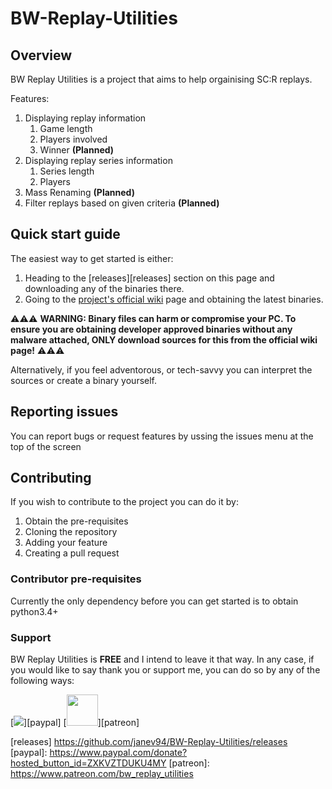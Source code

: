# BW-Replay-Utilities

## Overview

BW Replay Utilities is a project that aims to help orgainising SC:R replays.

Features:
1. Displaying replay information
    1. Game length
    2. Players involved
    3. Winner **(Planned)**
2. Displaying replay series information
    1. Series length
    2. Players
3. Mass Renaming **(Planned)**
4. Filter replays based on given criteria **(Planned)**

## Quick start guide

The easiest way to get started is either:
1. Heading to the [releases][releases] section on this page and downloading any of the binaries there.
2. Going to the [project's official wiki](https://github.com/janev94/BW-Replay-Utilities/wiki/BW-Replay-Utilities-Home) page and obtaining the latest binaries.


⚠️⚠️⚠️ **WARNING:
Binary files can harm or compromise your PC. To ensure you are obtaining developer approved binaries without any malware attached, ONLY download sources for this from the official wiki page!** ⚠️⚠️⚠️

Alternatively, if you feel adventorous, or tech-savvy you can interpret the sources or create a binary yourself.

## Reporting issues

You can report bugs or request features by ussing the issues menu at the top of the screen

## Contributing

If you wish to contribute to the project you can do it by:
1. Obtain the pre-requisites
2. Cloning the repository
3. Adding your feature
4. Creating a pull request

### Contributor pre-requisites

 Currently the only dependency before you can get started is to obtain python3.4+


### Support

 BW Replay Utilities is **FREE** and I intend to leave it that way. In any case, if you would like to say thank you or support me, you can do so by any of the following ways:

[<img src="https://www.paypalobjects.com/en_US/GB/i/btn/btn_donateCC_LG.gif">][paypal]
[<img src="https://c5.patreon.com/external/favicon/android-chrome-192x192.png?v=jw6AR4Rg74" height="50">][patreon]

[releases] https://github.com/janev94/BW-Replay-Utilities/releases
[paypal]: https://www.paypal.com/donate?hosted_button_id=ZXKVZTDUKU4MY
[patreon]: https://www.patreon.com/bw_replay_utilities
